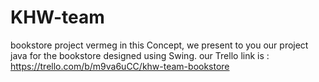 # KHW-team
bookstore project vermeg
in this Concept, we present to you our project java for the bookstore designed using Swing.
our Trello link is : https://trello.com/b/m9va6uCC/khw-team-bookstore
